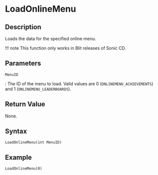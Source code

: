 # LoadOnlineMenu

## Description
Loads the data for the specified online menu.

!!! note
    This function only works in Blit releases of Sonic CD.

## Parameters
`MenuID`

:   The ID of the menu to load. Valid values are 0 (`ONLINEMENU_ACHIEVEMENTS`) and 1 (`ONLINEMENU_LEADERBOARDS`).

## Return Value
None.

## Syntax
```
LoadOnlineMenu(int MenuID)
```

## Example
```
LoadOnlineMenu(0)
```

